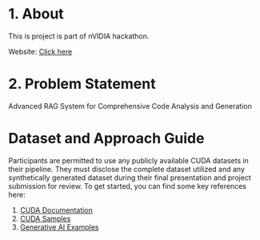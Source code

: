 # 1. About

This is project is part of nVIDIA hackathon.

Website: [Click here](https://www.openhackathons.org/s/siteevent/a0CUP00000kOrM72AK/se000353)


# 2. Problem Statement

Advanced RAG System for Comprehensive Code Analysis and Generation


# Dataset and Approach Guide

Participants are permitted to use any publicly available CUDA datasets in their pipeline. They must disclose the complete dataset utilized and any synthetically generated dataset during their final presentation and project submission for review. To get started, you can find some key references here:

1. [CUDA Documentation](https://docs.nvidia.com/cuda/)
2. [CUDA Samples](https://github.com/NVIDIA/cuda-samples)
3. [Generative AI Examples](https://nvidia.github.io/GenerativeAIExamples/latest/index.html)
